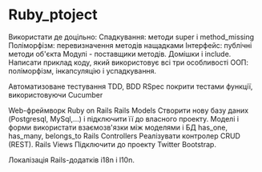 # Ruby_ptoject
Використати де доцільно:
Спадкування: методи super і method_missing
Поліморфізм: перевизначення методів нащадками
Інтерфейс: публічні методи об'єкта
Модулі - поставщики методів.
Домішки і include.
Написати приклад коду, який використовує всі три особливості ООП: поліморфізм, інкапсуляцію і успадкування.

Автоматизоване тестування TDD, BDD RSpec
покрити тестами функції, використовуючи Cucumber

Web-фреймворк Ruby on Rails
Rails Models
Створити нову базу даних (Postgresql, MySql,...) і підключити її до власного проекту.
Моделі і форми використати взаємозв'язки між моделями і БД
has_one, has_many, belongs_to
Rails Controllers
Реалізувати контролер CRUD (REST).
Rails Views
Підключити до проекту Twitter Bootstrap.

Локалізація Rails-додатків i18n і l10n.
